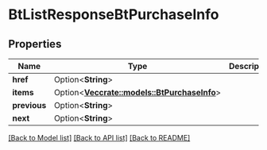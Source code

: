 # BtListResponseBtPurchaseInfo

## Properties

Name | Type | Description | Notes
------------ | ------------- | ------------- | -------------
**href** | Option<**String**> |  | [optional]
**items** | Option<[**Vec<crate::models::BtPurchaseInfo>**](BTPurchaseInfo.md)> |  | [optional]
**previous** | Option<**String**> |  | [optional]
**next** | Option<**String**> |  | [optional]

[[Back to Model list]](../README.md#documentation-for-models) [[Back to API list]](../README.md#documentation-for-api-endpoints) [[Back to README]](../README.md)


